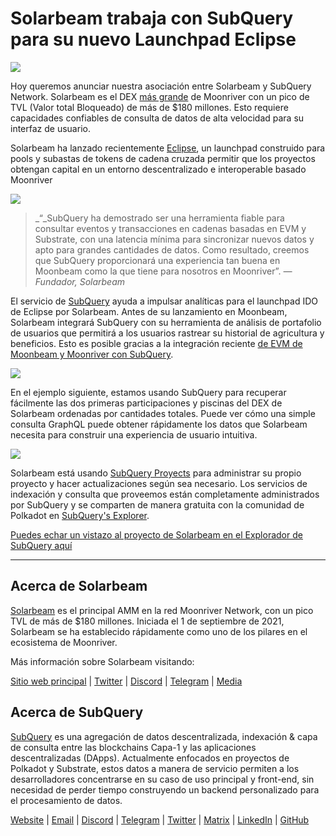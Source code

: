 # Solarbeam trabaja con SubQuery para su nuevo Launchpad Eclipse

![](https://miro.medium.com/max/1400/1*ZG9NqT9GIXax5SBpNn5ipg.png)

Hoy queremos anunciar nuestra asociación entre Solarbeam y SubQuery Network. Solarbeam es el DEX [más grande](https://defillama.com/chain/Moonriver) de Moonriver con un pico de TVL (Valor total Bloqueado) de más de $180 millones. Esto requiere capacidades confiables de consulta de datos de alta velocidad para su interfaz de usuario.

Solarbeam ha lanzado recientemente [Eclipse](https://app.solarbeam.io/eclipse), un launchpad construido para pools y subastas de tokens de cadena cruzada permitir que los proyectos obtengan capital en un entorno descentralizado e interoperable basado Moonriver

![](https://miro.medium.com/max/1400/1*IbRN8EnymWvqvh0sx_PNKw.png)

> _“_SubQuery ha demostrado ser una herramienta fiable para consultar eventos y transacciones en cadenas basadas en EVM y Substrate, con una latencia mínima para sincronizar nuevos datos y apto para grandes cantidades de datos. Como resultado, creemos que SubQuery proporcionará una experiencia tan buena en Moonbeam como la que tiene para nosotros en Moonriver”. _— Fundador, Solarbeam_

El servicio de [SubQuery](https://subquery.network/) ayuda a impulsar analíticas para el launchpad IDO de Eclipse por Solarbeam. Antes de su lanzamiento en Moonbeam, Solarbeam integrará SubQuery con su herramienta de análisis de portafolio de usuarios que permitirá a los usuarios rastrear su historial de agricultura y beneficios. Esto es posible gracias a la integración reciente [de EVM de Moonbeam y Moonriver con SubQuery](https://subquery.medium.com/subquery-adds-ethereum-virtual-machine-evm-functionality-in-integration-with-moonbeam-and-ddbcdf0fd8ff).

![](https://miro.medium.com/max/1400/1*6_iO6tLt4RxxMvs8u-F_Bg.png)

En el ejemplo siguiente, estamos usando SubQuery para recuperar fácilmente las dos primeras participaciones y piscinas del DEX de Solarbeam ordenadas por cantidades totales. Puede ver cómo una simple consulta GraphQL puede obtener rápidamente los datos que Solarbeam necesita para construir una experiencia de usuario intuitiva.

![](https://miro.medium.com/max/1400/1*5iCwSaU96UtDMFA1MruRlA.png)

Solarbeam está usando [SubQuery Proyects](https://project.subquery.network/) para administrar su propio proyecto y hacer actualizaciones según sea necesario. Los servicios de indexación y consulta que proveemos están completamente administrados por SubQuery y se comparten de manera gratuita con la comunidad de Polkadot en [SubQuery's Explorer](https://explorer.subquery.network/).

[Puedes echar un vistazo al proyecto de Solarbeam en el Explorador de SubQuery aquí](https://explorer.subquery.network/subquery/csntest/eclipse)

---

## Acerca de Solarbeam

[Solarbeam](https://solarbeam.io/) es el principal AMM en la red Moonriver Network, con un pico TVL de más de $180 millones. Iniciada el 1 de septiembre de 2021, Solarbeam se ha establecido rápidamente como uno de los pilares en el ecosistema de Moonriver.

Más información sobre Solarbeam visitando:

[Sitio web principal](https://solarbeam.io/exchange/swap) | [Twitter](https://twitter.com/solarbeamio) | [Discord](http://discord.gg/rK4AjZXuwf) | [Telegram](http://t.me/solarbeamio) | [Media](https://solarbeam.medium.com/)

## Acerca de SubQuery

[SubQuery](https://subquery.network/) es una agregación de datos descentralizada, indexación & capa de consulta entre las blockchains Capa-1 y las aplicaciones descentralizadas (DApps). Actualmente enfocados en proyectos de Polkadot y Substrate, estos datos a manera de servicio permiten a los desarrolladores concentrarse en su caso de uso principal y front-end, sin necesidad de perder tiempo construyendo un backend personalizado para el procesamiento de datos.

[Website](https://subquery.network/) | [Email](mailto:hello@subquery.network) | [Discord](https://discord.com/invite/78zg8aBSMG) | [Telegram](https://t.me/subquerynetwork) | [Twitter](https://twitter.com/subquerynetwork) | [Matrix](https://matrix.to/#/#subquery:matrix.org) | [LinkedIn](https://www.linkedin.com/company/subquery) | [GitHub](https://github.com/subquery)
